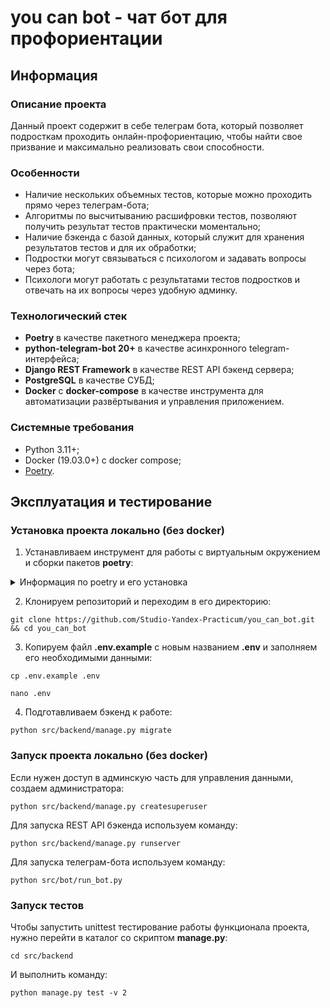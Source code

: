 # you can bot - чат бот для профориентации

## Информация
### Описание проекта
Данный проект содержит в себе телеграм бота, который позволяет подросткам проходить онлайн-профориентацию, чтобы найти свое призвание и максимально реализовать свои способности.

### Особенности

- Наличие нескольких объемных тестов, которые можно проходить прямо через телеграм-бота;
- Алгоритмы по высчитыванию расшифровки тестов, позволяют получить результат тестов практически моментально;
- Наличие бэкенда с базой данных, который служит для хранения результатов тестов и для их обработки;
- Подростки могут связываться с психологом и задавать вопросы через бота;
- Психологи могут работать с результатами тестов подростков и отвечать на их вопросы через удобную админку.

### Технологический стек

- **Poetry** в качестве пакетного менеджера проекта;
- **python-telegram-bot 20+** в качестве асинхронного telegram-интерфейса;
- **Django REST Framework** в качестве REST API бэкенд сервера;
- **PostgreSQL** в качестве СУБД;
- **Docker** с **docker-compose** в качестве инструмента для автоматизации развёртывания и управления приложением.

### Системные требования
- Python 3.11+;
- Docker (19.03.0+) c docker compose;
- [Poetry](https://python-poetry.org/docs/#installing-with-the-official-installer).


## Эксплуатация и тестирование

### Установка проекта локально (без docker)

1. Устанавливаем инструмент для работы с виртуальным окружением и сборки пакетов **poetry**:

<details>
<summary>
Информация по poetry и его установка
</summary>
<br>

**Poetry** - это инструмент для управления зависимостями и виртуальными окружениями, также может использоваться для сборки пакетов. В этом проекте Poetry необходим для дальнейшей разработки приложения, его установка <b>обязательна</b>.<br>

<details>
 <summary>
 Как скачать и установить?
 </summary>

### Установка:

Установите poetry следуя [инструкции с официального сайта](https://python-poetry.org/docs/#installation).
<details>
 <summary>
 Команды для установки:
 </summary>
Для UNIX-систем и Bash on Windows вводим в консоль следующую команду:

> *curl -sSL https://install.python-poetry.org | python -*

Для WINDOWS PowerShell:

> *(Invoke-WebRequest -Uri https://install.python-poetry.org -UseBasicParsing).Content | python -*
</details>
<br>
После установки перезапустите оболочку и введите команду

> poetry --version

Если установка прошла успешно, вы получите ответ в формате

> Poetry (version 1.2.0)

Для дальнейшей работы введите команду:

> poetry config virtualenvs.in-project true

Выполнение данной команды необходимо для создания виртуального окружения в
папке проекта.

После предыдущей команды создадим виртуальное окружение нашего проекта с
помощью команды:

> poetry install

Результатом выполнения команды станет создание в корне проекта папки .venv.
Зависимости для создания окружения берутся из файлов poetry.lock (приоритетнее)
и pyproject.toml

Для добавления новой зависимости в окружение необходимо выполнить команду

> poetry add <package_name>

_Пример использования:_

> poetry add starlette

Также poetry позволяет разделять зависимости необходимые для разработки, от
основных.
Для добавления зависимости необходимой для разработки и тестирования необходимо
добавить флаг ***--group dev***

> poetry add <package_name> --group dev

_Пример использования:_

> poetry add pytest --group dev

</details>

<details>
 <summary>
 Порядок работы после настройки
 </summary>

<br>

Чтобы активировать виртуальное окружение, введите команду:

> poetry shell

Существует возможность запуска скриптов и команд с помощью команды без
активации окружения:

> poetry run <script_name>.py

_Примеры:_

> poetry run python script_name>.py
>
> poetry run pytest
>
> poetry run black

Порядок работы в оболочке не меняется. Пример команды для Win:

> python src\run_bot.py

Доступен стандартный метод работы с активацией окружения в терминале с помощью команд:

Для WINDOWS:

> source .venv/Scripts/activate

Для UNIX:

> source .venv/bin/activate

</details>


</details>

2. Клонируем репозиторий и переходим в его директорию:

```shell
git clone https://github.com/Studio-Yandex-Practicum/you_can_bot.git && cd you_can_bot
```

3. Копируем файл **.env.example** с новым названием **.env** и заполняем его необходимыми данными:

```shell
cp .env.example .env
```
```shell
nano .env
```

4. Подготавливаем бэкенд к работе:

```shell
python src/backend/manage.py migrate
```

### Запуск проекта локально (без docker)

Если нужен доступ в админскую часть для управления данными, создаем администратора:

```shell
python src/backend/manage.py createsuperuser
```

Для запуска REST API бэкенда используем команду:

```shell
python src/backend/manage.py runserver
```

Для запуска телеграм-бота используем команду:
```shell
python src/bot/run_bot.py
```

### Запуск тестов

Чтобы запустить unittest тестирование работы функционала проекта, нужно перейти в каталог со скриптом **manage.py**:
```shell
cd src/backend
```

И выполнить команду:

```shell
python manage.py test -v 2
```
